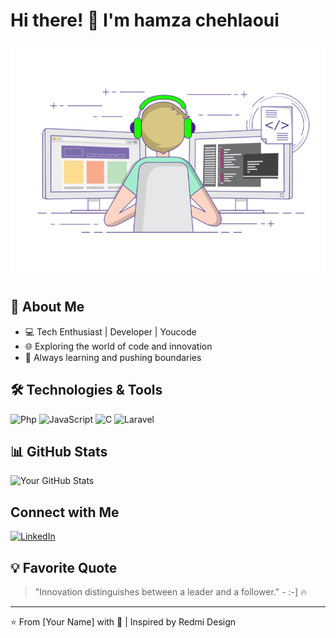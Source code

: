 # Hi there! 👋 I'm hamza chehlaoui

![Redmi-Inspired Banner](https://raw.githubusercontent.com/devSouvik/devSouvik/master/gif3.gif)

## 🚀 About Me
- 💻 Tech Enthusiast | Developer | Youcode
- 🌐 Exploring the world of code and innovation
- 🎯 Always learning and pushing boundaries

## 🛠️ Technologies & Tools
![Php](https://img.shields.io/badge/-php-306998?&logo=phphon&logoColor=white)
![JavaScript](https://img.shields.io/badge/-JavaScript-F7DF1E?&logo=javascript&logoColor=black)
![C](https://img.shields.io/badge/-c-61DAFB?&logo=c&logoColor=black)
![Laravel](https://img.shields.io/badge/-Laravel-E7466A?&logo=laravel&logoColor=white)


## 📊 GitHub Stats
![Your GitHub Stats](https://github-readme-stats.vercel.app/api?username=yourusername&theme=dark&show_icons=true)

##  Connect with Me
[![LinkedIn](https://img.shields.io/badge/-LinkedIn-000?&logo=linkedin&logoColor=MIUI)](https://www.linkedin.com/in/hamza-chehlaoui-ba38462b7/)

## 💡 Favorite Quote
> "Innovation distinguishes between a leader and a follower." - :-] 🔥

---

⭐ From [Your Name] with 💖 | Inspired by Redmi Design